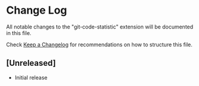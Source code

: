 # Change Log

All notable changes to the "git-code-statistic" extension will be documented in this file.

Check [Keep a Changelog](http://keepachangelog.com/) for recommendations on how to structure this file.

## [Unreleased]

- Initial release